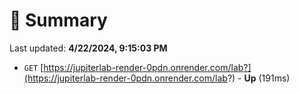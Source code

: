 # 📖 Summary
Last updated: **4/22/2024, 9:15:03 PM**

- `GET` [https://jupiterlab-render-0pdn.onrender.com/lab?](https://jupiterlab-render-0pdn.onrender.com/lab?) - **Up** (191ms)

